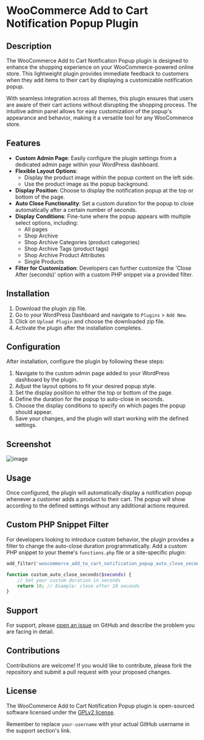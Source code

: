 # WooCommerce Add to Cart Notification Popup Plugin

## Description

The WooCommerce Add to Cart Notification Popup plugin is designed to enhance the shopping experience on your WooCommerce-powered online store. This lightweight plugin provides immediate feedback to customers when they add items to their cart by displaying a customizable notification popup.

With seamless integration across all themes, this plugin ensures that users are aware of their cart actions without disrupting the shopping process. The intuitive admin panel allows for easy customization of the popup's appearance and behavior, making it a versatile tool for any WooCommerce store.

## Features

- **Custom Admin Page**: Easily configure the plugin settings from a dedicated admin page within your WordPress dashboard.
- **Flexible Layout Options**:
  - Display the product image within the popup content on the left side.
  - Use the product image as the popup background.
- **Display Position**: Choose to display the notification popup at the top or bottom of the page.
- **Auto Close Functionality**: Set a custom duration for the popup to close automatically after a certain number of seconds.
- **Display Conditions**: Fine-tune where the popup appears with multiple select options, including:
  - All pages
  - Shop Archive
  - Shop Archive Categories (product categories)
  - Shop Archive Tags (product tags)
  - Shop Archive Product Attributes
  - Single Products
- **Filter for Customization**: Developers can further customize the 'Close After (seconds)' option with a custom PHP snippet via a provided filter.

## Installation

1. Download the plugin zip file.
2. Go to your WordPress Dashboard and navigate to `Plugins` > `Add New`.
3. Click on `Upload Plugin` and choose the downloaded zip file.
4. Activate the plugin after the installation completes.

## Configuration

After installation, configure the plugin by following these steps:

1. Navigate to the custom admin page added to your WordPress dashboard by the plugin.
2. Adjust the layout options to fit your desired popup style.
3. Set the display position to either the top or bottom of the page.
4. Define the duration for the popup to auto-close in seconds.
5. Choose the display conditions to specify on which pages the popup should appear.
6. Save your changes, and the plugin will start working with the defined settings.

## Screenshot
![image](https://github.com/webecks/simple-woo-notification/assets/18439793/a0b5737e-b698-4a1a-a377-1b24840af1ef)


## Usage

Once configured, the plugin will automatically display a notification popup whenever a customer adds a product to their cart. The popup will show according to the defined settings without any additional actions required.

## Custom PHP Snippet Filter

For developers looking to introduce custom behavior, the plugin provides a filter to change the auto-close duration programmatically. Add a custom PHP snippet to your theme's `functions.php` file or a site-specific plugin:

```php
add_filter('woocommerce_add_to_cart_notification_popup_auto_close_seconds', 'custom_auto_close_seconds');

function custom_auto_close_seconds($seconds) {
    // Set your custom duration in seconds
    return 10; // Example: close after 10 seconds
}
```

## Support

For support, please [open an issue](https://github.com/your-username/woocommerce-add-to-cart-notification-popup/issues) on GitHub and describe the problem you are facing in detail.

## Contributions

Contributions are welcome! If you would like to contribute, please fork the repository and submit a pull request with your proposed changes.

## License

The WooCommerce Add to Cart Notification Popup plugin is open-sourced software licensed under the [GPLv2 license](https://www.gnu.org/licenses/old-licenses/gpl-2.0.en.html).

Remember to replace `your-username` with your actual GitHub username in the support section's link.
